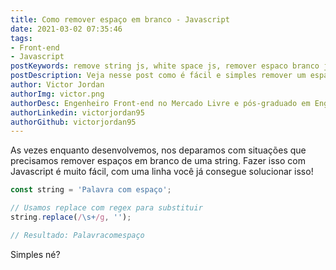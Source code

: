 ```yaml
---
title: Como remover espaço em branco - Javascript
date: 2021-03-02 07:35:46
tags: 
- Front-end
- Javascript
postKeywords: remove string js, white space js, remover espaco branco js, remover espaco, string remove, js, javascript, como remover espaco em branco
postDescription: Veja nesse post como é fácil e simples remover um espaço em branco de uma string com Javascript
author: Victor Jordan
authorImg: victor.png
authorDesc: Engenheiro Front-end no Mercado Livre e pós-graduado em Engenharia de Software pela PUC-MG e formado em Banco de Dados pela Fatec, apaixonado por usabilidade, performance e UX!
authorLinkedin: victorjordan95
authorGithub: victorjordan95
---
```


As vezes enquanto desenvolvemos, nos deparamos com situações que precisamos remover espaços em branco de uma string.
Fazer isso com Javascript é muito fácil, com uma linha você já consegue solucionar isso!

<!-- more -->

```javascript
const string = 'Palavra com espaço';

// Usamos replace com regex para substituir
string.replace(/\s+/g, '');

// Resultado: Palavracomespaço
```
Simples né?
